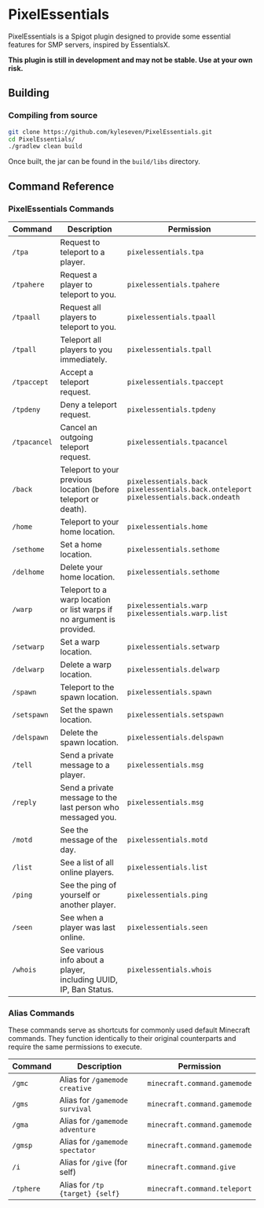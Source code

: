 # PixelEssentials

PixelEssentials is a Spigot plugin designed to provide some essential features for SMP servers, inspired by EssentialsX.

**This plugin is still in development and may not be stable. Use at your own risk.**

## Building

### Compiling from source

```bash
git clone https://github.com/kyleseven/PixelEssentials.git
cd PixelEssentials/
./gradlew clean build
```

Once built, the jar can be found in the `build/libs` directory.

## Command Reference

### PixelEssentials Commands

| Command      | Description                                                           | Permission                                                                                      |
|--------------|-----------------------------------------------------------------------|-------------------------------------------------------------------------------------------------|
| `/tpa`       | Request to teleport to a player.                                      | `pixelessentials.tpa`                                                                           |
| `/tpahere`   | Request a player to teleport to you.                                  | `pixelessentials.tpahere`                                                                       |
| `/tpaall`    | Request all players to teleport to you.                               | `pixelessentials.tpaall`                                                                        |
| `/tpall`     | Teleport all players to you immediately.                              | `pixelessentials.tpall`                                                                         |
| `/tpaccept`  | Accept a teleport request.                                            | `pixelessentials.tpaccept`                                                                      |
| `/tpdeny`    | Deny a teleport request.                                              | `pixelessentials.tpdeny`                                                                        |
| `/tpacancel` | Cancel an outgoing teleport request.                                  | `pixelessentials.tpacancel`                                                                     |
| `/back`      | Teleport to your previous location (before teleport or death).        | `pixelessentials.back`<br/>`pixelessentials.back.onteleport`<br/>`pixelessentials.back.ondeath` |
| `/home`      | Teleport to your home location.                                       | `pixelessentials.home`                                                                          |
| `/sethome`   | Set a home location.                                                  | `pixelessentials.sethome`                                                                       |
| `/delhome`   | Delete your home location.                                            | `pixelessentials.sethome`                                                                       |
| `/warp`      | Teleport to a warp location or list warps if no argument is provided. | `pixelessentials.warp`<br/>`pixelessentials.warp.list`                                          |
| `/setwarp`   | Set a warp location.                                                  | `pixelessentials.setwarp`                                                                       |
| `/delwarp`   | Delete a warp location.                                               | `pixelessentials.delwarp`                                                                       |
| `/spawn`     | Teleport to the spawn location.                                       | `pixelessentials.spawn`                                                                         |
| `/setspawn`  | Set the spawn location.                                               | `pixelessentials.setspawn`                                                                      |
| `/delspawn`  | Delete the spawn location.                                            | `pixelessentials.delspawn`                                                                      |
| `/tell`      | Send a private message to a player.                                   | `pixelessentials.msg`                                                                           |
| `/reply`     | Send a private message to the last person who messaged you.           | `pixelessentials.msg`                                                                           |
| `/motd`      | See the message of the day.                                           | `pixelessentials.motd`                                                                          |
| `/list`      | See a list of all online players.                                     | `pixelessentials.list`                                                                          |
| `/ping`      | See the ping of yourself or another player.                           | `pixelessentials.ping`                                                                          |
| `/seen`      | See when a player was last online.                                    | `pixelessentials.seen`                                                                          |
| `/whois`     | See various info about a player, including UUID, IP, Ban Status.      | `pixelessentials.whois`                                                                         |

### Alias Commands

These commands serve as shortcuts for commonly used default Minecraft commands.
They function identically to their original counterparts and require the same permissions to execute.

| Command   | Description                     | Permission                   |
|-----------|---------------------------------|------------------------------|
| `/gmc`    | Alias for `/gamemode creative`  | `minecraft.command.gamemode` |
| `/gms`    | Alias for `/gamemode survival`  | `minecraft.command.gamemode` |
| `/gma`    | Alias for `/gamemode adventure` | `minecraft.command.gamemode` |
| `/gmsp`   | Alias for `/gamemode spectator` | `minecraft.command.gamemode` |
| `/i`      | Alias for `/give` (for self)    | `minecraft.command.give`     |
| `/tphere` | Alias for `/tp {target} {self}` | `minecraft.command.teleport` |